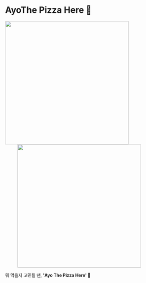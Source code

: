 # AyoThe Pizza Here 🍕

<img src="https://user-images.githubusercontent.com/67637706/168224933-46d19067-ffe5-4d38-80d2-793b6ecaba02.png" width="400px"><img src="https://user-images.githubusercontent.com/67637706/168224944-4505aa57-07fc-40b2-ad63-e04f5f6514c6.png" width="400px" style="margin-left:40px">

뭐 먹을지 고민될 땐, **'Ayo The Pizza Here' 🤩**
